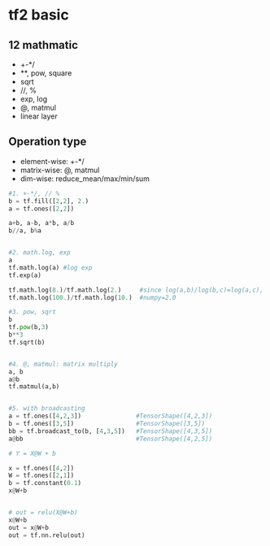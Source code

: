 # tf2 basic
## 12 mathmatic


* +-*/
* **, pow, square
* sqrt
* //, %
* exp, log
* @, matmul
* linear layer
  



## Operation type 
* element-wise: +-*/
* matrix-wise: @, matmul  
* dim-wise: reduce_mean/max/min/sum

```py
#1. +-*/, // %
b = tf.fill([2,2], 2.)
a = tf.ones([2,2])

a+b, a-b, a*b, a/b
b//a, b%a


#2. math.log, exp
a
tf.math.log(a) #log exp
tf.exp(a)

tf.math.log(8.)/tf.math.log(2.)     #since log(a,b)/log(b,c)=log(a,c), numpy=3.0
tf.math.log(100.)/tf.math.log(10.)  #numpy=2.0

#3. pow, sqrt
b
tf.pow(b,3)
b**3
tf.sqrt(b)


#4. @, matmul: matrix multiply
a, b
a@b  
tf.matmul(a,b)


#5. with broadcasting
a = tf.ones([4,2,3])               #TensorShape([4,2,3])
b = tf.ones([3,5])                 #TensorShape([3,5])
bb = tf.broadcast_to(b, [4,3,5])   #TensorShape([4,3,5])
a@bb                               #TensorShape([4,2,5])

```

```py
# Y = X@W + b

x = tf.ones([4,2])
W = tf.ones([2,1])
b = tf.constant(0.1)
x@W+b


# out = relu(X@W+b)
x@W+b
out = x@W+b
out = tf.nn.relu(out)


```

